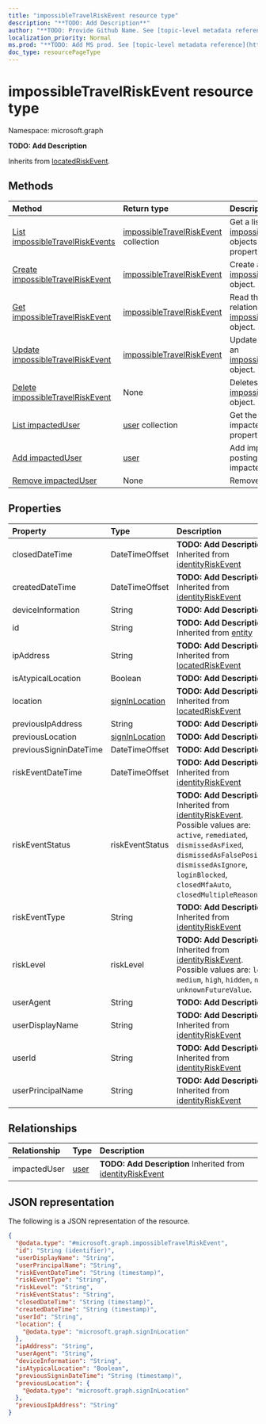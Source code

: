 ```yaml
---
title: "impossibleTravelRiskEvent resource type"
description: "**TODO: Add Description**"
author: "**TODO: Provide Github Name. See [topic-level metadata reference](https://msgo.azurewebsites.net/add/document/guidelines/metadata.html#topic-level-metadata)**"
localization_priority: Normal
ms.prod: "**TODO: Add MS prod. See [topic-level metadata reference](https://msgo.azurewebsites.net/add/document/guidelines/metadata.html#topic-level-metadata)**"
doc_type: resourcePageType
---
```


# impossibleTravelRiskEvent resource type

Namespace: microsoft.graph

**TODO: Add Description**


Inherits from [locatedRiskEvent](../resources/locatedriskevent.md).

## Methods
|Method|Return type|Description|
|:---|:---|:---|
|[List impossibleTravelRiskEvents](../api/impossibletravelriskevent-list.md)|[impossibleTravelRiskEvent](../resources/impossibletravelriskevent.md) collection|Get a list of the [impossibleTravelRiskEvent](../resources/impossibletravelriskevent.md) objects and their properties.|
|[Create impossibleTravelRiskEvent](../api/impossibletravelriskevent-post-impossibletravelriskevents.md)|[impossibleTravelRiskEvent](../resources/impossibletravelriskevent.md)|Create a new [impossibleTravelRiskEvent](../resources/impossibletravelriskevent.md) object.|
|[Get impossibleTravelRiskEvent](../api/impossibletravelriskevent-get.md)|[impossibleTravelRiskEvent](../resources/impossibletravelriskevent.md)|Read the properties and relationships of an [impossibleTravelRiskEvent](../resources/impossibletravelriskevent.md) object.|
|[Update impossibleTravelRiskEvent](../api/impossibletravelriskevent-update.md)|[impossibleTravelRiskEvent](../resources/impossibletravelriskevent.md)|Update the properties of an [impossibleTravelRiskEvent](../resources/impossibletravelriskevent.md) object.|
|[Delete impossibleTravelRiskEvent](../api/impossibletravelriskevent-delete.md)|None|Deletes an [impossibleTravelRiskEvent](../resources/impossibletravelriskevent.md) object.|
|[List impactedUser](../api/impossibletravelriskevent-list-impacteduser.md)|[user](../resources/user.md) collection|Get the users from the impactedUser navigation property.|
|[Add impactedUser](../api/impossibletravelriskevent-post-impacteduser.md)|[user](../resources/user.md)|Add impactedUser by posting to the impactedUser collection.|
|[Remove impactedUser](../api/impossibletravelriskevent-delete-impacteduser.md)|None|Remove a [user](../resources/user.md) object.|

## Properties
|Property|Type|Description|
|:---|:---|:---|
|closedDateTime|DateTimeOffset|**TODO: Add Description** Inherited from [identityRiskEvent](../resources/identityriskevent.md)|
|createdDateTime|DateTimeOffset|**TODO: Add Description** Inherited from [identityRiskEvent](../resources/identityriskevent.md)|
|deviceInformation|String|**TODO: Add Description**|
|id|String|**TODO: Add Description** Inherited from [entity](../resources/entity.md)|
|ipAddress|String|**TODO: Add Description** Inherited from [locatedRiskEvent](../resources/locatedriskevent.md)|
|isAtypicalLocation|Boolean|**TODO: Add Description**|
|location|[signInLocation](../resources/signinlocation.md)|**TODO: Add Description** Inherited from [locatedRiskEvent](../resources/locatedriskevent.md)|
|previousIpAddress|String|**TODO: Add Description**|
|previousLocation|[signInLocation](../resources/signinlocation.md)|**TODO: Add Description**|
|previousSigninDateTime|DateTimeOffset|**TODO: Add Description**|
|riskEventDateTime|DateTimeOffset|**TODO: Add Description** Inherited from [identityRiskEvent](../resources/identityriskevent.md)|
|riskEventStatus|riskEventStatus|**TODO: Add Description** Inherited from [identityRiskEvent](../resources/identityriskevent.md). Possible values are: `active`, `remediated`, `dismissedAsFixed`, `dismissedAsFalsePositive`, `dismissedAsIgnore`, `loginBlocked`, `closedMfaAuto`, `closedMultipleReasons`.|
|riskEventType|String|**TODO: Add Description** Inherited from [identityRiskEvent](../resources/identityriskevent.md)|
|riskLevel|riskLevel|**TODO: Add Description** Inherited from [identityRiskEvent](../resources/identityriskevent.md). Possible values are: `low`, `medium`, `high`, `hidden`, `none`, `unknownFutureValue`.|
|userAgent|String|**TODO: Add Description**|
|userDisplayName|String|**TODO: Add Description** Inherited from [identityRiskEvent](../resources/identityriskevent.md)|
|userId|String|**TODO: Add Description** Inherited from [identityRiskEvent](../resources/identityriskevent.md)|
|userPrincipalName|String|**TODO: Add Description** Inherited from [identityRiskEvent](../resources/identityriskevent.md)|

## Relationships
|Relationship|Type|Description|
|:---|:---|:---|
|impactedUser|[user](../resources/user.md)|**TODO: Add Description** Inherited from [identityRiskEvent](../resources/identityriskevent.md)|

## JSON representation
The following is a JSON representation of the resource.
<!-- {
  "blockType": "resource",
  "keyProperty": "id",
  "@odata.type": "microsoft.graph.impossibleTravelRiskEvent",
  "baseType": "microsoft.graph.locatedRiskEvent",
  "openType": false
}
-->
``` json
{
  "@odata.type": "#microsoft.graph.impossibleTravelRiskEvent",
  "id": "String (identifier)",
  "userDisplayName": "String",
  "userPrincipalName": "String",
  "riskEventDateTime": "String (timestamp)",
  "riskEventType": "String",
  "riskLevel": "String",
  "riskEventStatus": "String",
  "closedDateTime": "String (timestamp)",
  "createdDateTime": "String (timestamp)",
  "userId": "String",
  "location": {
    "@odata.type": "microsoft.graph.signInLocation"
  },
  "ipAddress": "String",
  "userAgent": "String",
  "deviceInformation": "String",
  "isAtypicalLocation": "Boolean",
  "previousSigninDateTime": "String (timestamp)",
  "previousLocation": {
    "@odata.type": "microsoft.graph.signInLocation"
  },
  "previousIpAddress": "String"
}
```

